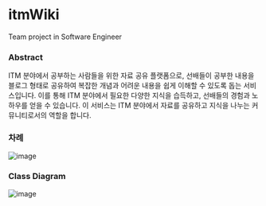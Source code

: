 # itmWiki
Team project in Software Engineer

### Abstract
ITM 분야에서 공부하는 사람들을 위한 자료 공유 플랫폼으로, 선배들이 공부한 내용을 블로그 형태로 공유하여 복잡한 개념과 어려운 내용을 쉽게 이해할 수 있도록 돕는 서비스입니다. 이를 통해 ITM 분야에서 필요한 다양한 지식을 습득하고, 선배들의 경험과 노하우를 얻을 수 있습니다. 이 서비스는 ITM 분야에서 자료를 공유하고 지식을 나누는 커뮤니티로서의 역할을 합니다.

### 차례
![image](https://user-images.githubusercontent.com/107410759/230644059-494fdaa3-ebdd-436f-94c0-90b3ced1ce8d.png)

### Class Diagram
![image](https://user-images.githubusercontent.com/107410759/230644154-51849367-4e62-4cff-a545-f1f3dc6115b7.png)

